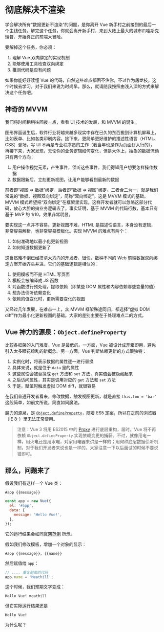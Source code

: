 彻底解决不渲染
=============

学会解决所有“数据更新不渲染”的问题，是你离开 Vue 新手村之前接到的最后一个主线任务。解完这个任务，你就会离开新手村，来到大陆上最大的城市爪哇斯克瑞普，开始真正的前端大冒险。

要解掉这个任务，你必须：

1. 理解 Vue 双向绑定的实现机制
2. 能够使用工具检查双向绑定
3. 推测代码是否有问题

如果你能好好读懂 Vue 的代码，自然这些难点都困不住你，不过作为屠龙技，这个时候去学习，对于我们来说为时尚早。那么，就请随我按照由浅入深的方式来解决这个任务吧。

神奇的 MVVM
-----------

我们将时间稍稍往回拨一点，看看 UI 技术的发展，和 MVVM 的诞生。

图形界面诞生后，软件行业将越来越多现实中存在已久的东西搬到计算机屏幕上，比如表单、比如各类印刷内容。接下来，更简单更好维护的描述性语言（HTML、CSS）登场，写 UI 不再是专业程序员的工作（我当年也是作为页面仔入行的）。再接下来，大家发现，无论你的业务逻辑如何变化，但是大体上，抽象的数据流动只有两个方向：

1. 用户操作视觉元素，产生事件，侦听这些事件，我们得知用户想要怎样操作数据
2. 数据跟新后，立刻更新视图，让用户能够看到最新的数据

前者即“视图 => 数据”绑定，后者即“数据 => 视图”绑定。二者合二为一，就是我们常说的“数据、视图双向绑定”，简称“双向绑定”。这是 MVVM 模式的基础。MVVM 模式希望把“双向绑定”在框架里实现，这样开发者就可以忽略这部分代码，放心大胆的搞业务逻辑去了。事实证明，基于 MVVM 的代码行数，基本只有基于 MVP 的 1/10，效果非常明显。

要实现这一点并不容易。更新视图不难，HTML 是描述性语言，本身没有逻辑，非常容易解析，也非常容易模板化。实现 MVVM 的难点有两个：

1. 如何准确地以最小化更新视图
2. 如何知道数据更新了

这当然难不倒已经摸清大方向的开发者，很快，数种不同的 Web 前端数据双向绑定方案开始齐头并进。它们的基础逻辑是相似的：

1. 使用模板而不是 HTML 写页面
2. 模板会被编译成 JS 函数
3. 对函数进行预处理，提取依赖（即某些 DOM 属性和内容依赖哪些变量的值）
4. 想办法侦听依赖变化
5. 依赖的值变化时，更新需要变化的视图

又经过几年发展，在难点一上，众 MVVM 框架殊途同归，都选择“虚拟 DOM diff”作为最小化更新视图的基础。大家的差别主要在于处理难点二的方式。

Vue 神力的源泉：`Object.defineProperty`
--------------------------------------

比较各框架的入门难度，Vue 是最低的。一方面，Vue 被设计成开箱即用，避免引入太多眼花缭乱的新概念。另一方面，Vue 判断依赖更新的方式很独特：

1. 实例化时，将表示数据的属性逐一进行替换
2. 具体来说，就是位于 `data` 里的属性
3. 这些属性会被替换成 `get` 方法和 `set` 方法，真实值会被隐藏起来
4. 之后访问属性，其实是调用对应的 `get` 方法和 `set` 方法
5. 于是，赋值时触发虚拟 DOM diff，就很容易

在我们普通开发者看来，修改数据，触发视图更新，就是直接 `this.foo = 'bar'` 这般简单，如前文所说，简直如同魔法。

魔力的源泉，是 [`Object.defineProperty`](https://developer.mozilla.org/en-US/docs/Web/JavaScript/Reference/Global_Objects/Object/defineProperty)，随着 ES5 定案，所以在之前的浏览器（IE 8-）里无法正常使用。

> 注意：Vue 3 将用 ES2015 中的 [Proxy](https://developer.mozilla.org/en-US/docs/Web/JavaScript/Reference/Global_Objects/Proxy) 进行底层重构，届时，Vue 将不再依赖 `Object.defineProperty` 实现依赖变更的捕获。不过，就像用电一样，用火电还是用水电，对家用电器来讲是一样的；用何种底层数据侦听机制，对于我们开发者来说也是一样的。大家注意一下以后面试的时候不要说错即可。

那么，问题来了
-------------

假设我们有这样一个 Vue 类：

```pug
#app {{message}}
```

```js
const app = new Vue({
  el: '#app',
  data: {
    message: 'Hello Vue!',
  },
});
```

它的运行结果会如同[官网范例](https://cn.vuejs.org/v2/guide/#%E5%A3%B0%E6%98%8E%E5%BC%8F%E6%B8%B2%E6%9F%93) 所示。

假如我们修改模板，增加一个对象的显示：

```pug
#app {{message}}, {{name}}
```

然后赋值给 `app`：

```js
// .... 重复前面的代码
app.name = 'Meathill';
```

这个时候，我们预期文字变成：

```
Hello Vue! meathill
```

但它实际运行结果还是

```
Hello Vue!
```

为什么呢？
